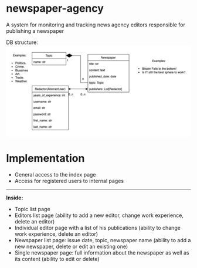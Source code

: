 # newspaper-agency
A system for monitoring and tracking news agency editors responsible for publishing a newspaper

DB structure:
![Db newspaper-agency sheme](static/img/Newspaper_Agency_79735e0eeb.webp)

# Implementation 

- General access to the index page
- Access for registered users to internal pages
---

**Inside:**
- Topic list page
- Editors list page (ability to add a new editor, change work experience, delete an editor)
- Individual editor page with a list of his publications (ability to change work experience, delete an editor)
- Newspaper list page: issue date, topic, newspaper name (ability to add a new newspaper, delete or edit an existing one)
- Single newspaper page: full information about the newspaper as well as its content (ability to edit or delete)
